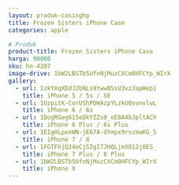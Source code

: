 ```yaml
---
layout: produk-casinghp
title: Frozen Sisters iPhone Case
categories: apple

# Produk
product-title: Frozen Sisters iPhone Case
harga: 90000
sku: hn-4207
image-drive: 1bW2LBSTb5UfnNjMuzCXCm0HFCYp_WIrX
gallery:
  - url: 1zkYXqXDdJ2bNLs9twwBSsU3vzJapWep1
    title: iPhone 5 / 5s / SE
  - url: 1UzpitK-CorUShPOWAzpYLzkU0svnvlwL
    title: iPhone 6 / 6s
  - url: 1DogRGeg615eDkYZZs0_oE8A4bJpltACh
    title: iPhone 6 Plus / 6s Plus
  - url: 1EIgHLpxeWN-jE67A-dYmpx9rvzmaKG_5
    title: iPhone 7 / 8
  - url: 1FGTFhjQ24oCjSIgI7JHQLjmX012j0ES_
    title: iPhone 7 Plus / 8 Plus
  - url: 1bW2LBSTb5UfnNjMuzCXCm0HFCYp_WIrX
    title: iPhone X
---
```

